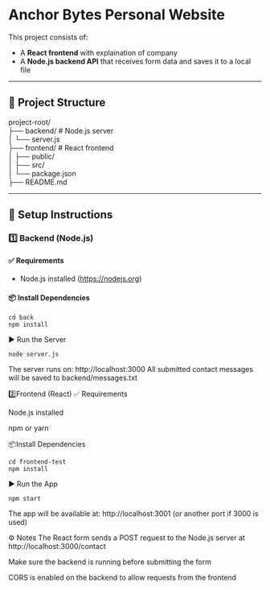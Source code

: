 # Anchor Bytes Personal Website

This project consists of:
- A **React frontend** with explaination of company
- A **Node.js backend API** that receives form data and saves it to a local file

---

## 📁 Project Structure

project-root/<br />
├── backend/ # Node.js server<br />
│ └── server.js<br />
├── frontend/ # React frontend<br />
│ ├── public/<br />
│ ├── src/<br />
│ └── package.json<br />
├── README.md<br />



---

## 🚀 Setup Instructions

### 1️⃣ Backend (Node.js)

#### ✅ Requirements
- Node.js installed (https://nodejs.org)

#### 📦 Install Dependencies

    cd back
    npm install


▶️ Run the Server

    node server.js

The server runs on: http://localhost:3000
All submitted contact messages will be saved to backend/messages.txt

2️⃣Frontend (React)
✅ Requirements

Node.js installed

npm or yarn

📦Install Dependencies

    cd frontend-test
    npm install

▶️ Run the App

    npm start

The app will be available at: http://localhost:3001 (or another port if 3000 is used)

⚙️ Notes
The React form sends a POST request to the Node.js server at http://localhost:3000/contact

Make sure the backend is running before submitting the form

CORS is enabled on the backend to allow requests from the frontend





